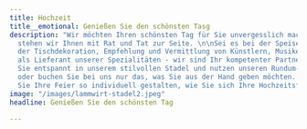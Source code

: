 ```yaml
---
title: Hochzeit
title__emotional: Genießen Sie den schönsten Tasg
description: "Wir möchten Ihren schönsten Tag für Sie unvergesslich machen. \n\nHierfür
  stehen wir Ihnen mit Rat und Tat zur Seite. \n\nSei es bei der Speisen- und Getränkeauswahl,
  der Tischdekoration, Empfehlung und Vermittlung von Künstlern, Musikern oder auch
  als Lieferant unserer Spezialitäten - wir sind Ihr kompetenter Partner.\n\nFeiern
  Sie entspannt in unserem stilvollen Stadel und nutzen unseren Rundum-Sorglos-Service,
  oder buchen Sie bei uns nur das, was Sie aus der Hand geben möchten. Bei uns können
  Sie Ihre Feier so individuell gestalten, wie Sie sich Ihre Hochzeitsfeier vorstellen."
image: "/images/lammwirt-stadel2.jpeg"
headline: Genießen Sie den schönsten Tag

---
```

